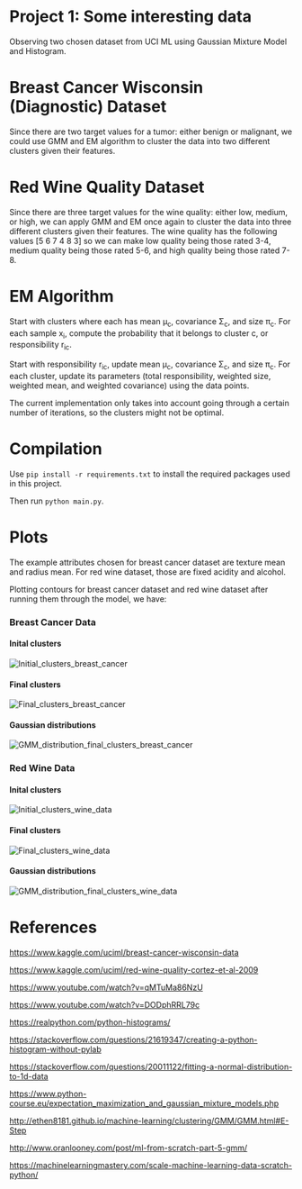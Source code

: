 # Project 1: Some interesting data
Observing two chosen dataset from UCI ML using Gaussian Mixture Model and Histogram.

# Breast Cancer Wisconsin (Diagnostic) Dataset
Since there are two target values for a tumor: either benign or malignant, we could use GMM and EM algorithm to cluster the data into two different clusters given their features.

# Red Wine Quality Dataset
Since there are three target values for the wine quality: either low, medium, or high, we can apply GMM and EM once again to cluster the data into three different clusters given their features. The wine quality has the following values [5 6 7 4 8 3] so we can make low quality being those rated 3-4, medium quality being those rated 5-6, and high quality being those rated 7-8.

# EM Algorithm
Start with clusters where each has mean &mu;<sub>c</sub>, covariance &Sigma;<sub>c</sub>, and size &pi;<sub>c</sub>. For each sample x<sub>i</sub>, compute the probability that it belongs to cluster c, or responsibility r<sub>ic</sub>.

Start with responsibility r<sub>ic</sub>, update mean &mu;<sub>c</sub>, covariance &Sigma;<sub>c</sub>, and size &pi;<sub>c</sub>. For each cluster, update its parameters (total responsibility, weighted size, weighted mean, and weighted covariance) using the data points. 

The current implementation only takes into account going through a certain number of iterations, so the clusters might not be optimal.
# Compilation
Use `pip install -r requirements.txt` to install the required packages used in this project.

Then run `python main.py`.

# Plots

The example attributes chosen for breast cancer dataset are texture mean and radius mean. For red wine dataset, those are fixed acidity and alcohol.

Plotting contours for breast cancer dataset and red wine dataset after running them through the model, we have: 

### Breast Cancer Data
#### Inital clusters
![Initial_clusters_breast_cancer](imgs/Initial_clusters_breast_cancer.PNG)
#### Final clusters
![Final_clusters_breast_cancer](imgs/Final_clusters_breast_cancer.PNG)
#### Gaussian distributions
![GMM_distribution_final_clusters_breast_cancer](imgs/GMM_distribution_final_clusters_breast_cancer.PNG)
### Red Wine Data
#### Inital clusters
![Initial_clusters_wine_data](imgs/Initial_clusters_wine_data.PNG)
#### Final clusters
![Final_clusters_wine_data](imgs/Final_clusters_wine_data.PNG)
#### Gaussian distributions
![GMM_distribution_final_clusters_wine_data](imgs/GMM_distribution_final_clusters_wine_data.PNG)

# References

https://www.kaggle.com/uciml/breast-cancer-wisconsin-data

https://www.kaggle.com/uciml/red-wine-quality-cortez-et-al-2009

https://www.youtube.com/watch?v=qMTuMa86NzU

https://www.youtube.com/watch?v=DODphRRL79c

https://realpython.com/python-histograms/

https://stackoverflow.com/questions/21619347/creating-a-python-histogram-without-pylab

https://stackoverflow.com/questions/20011122/fitting-a-normal-distribution-to-1d-data

https://www.python-course.eu/expectation_maximization_and_gaussian_mixture_models.php

http://ethen8181.github.io/machine-learning/clustering/GMM/GMM.html#E-Step

http://www.oranlooney.com/post/ml-from-scratch-part-5-gmm/

https://machinelearningmastery.com/scale-machine-learning-data-scratch-python/

